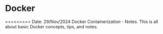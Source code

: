 # Docker
=========
Date: 29/Nov/2024
Docker Containerization - Notes.
This is all about basic Docker concepts, tips, and notes.
